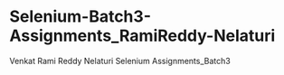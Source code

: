 # Selenium-Batch3-Assignments_RamiReddy-Nelaturi
Venkat Rami Reddy Nelaturi Selenium Assignments_Batch3
